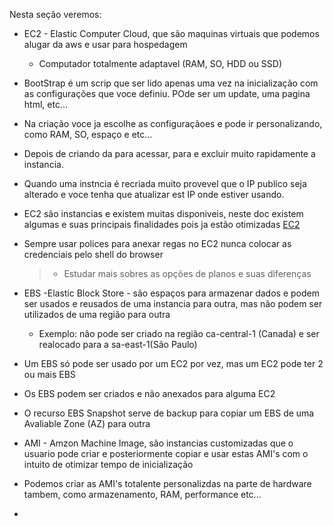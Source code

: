 Nesta seção veremos:

- EC2 - Elastic Computer Cloud, que são maquinas virtuais que podemos alugar da aws e usar para hospedagem
  - Computador totalmente adaptavel (RAM, SO, HDD ou SSD)
- BootStrap é um scrip que ser lido apenas uma vez na inicialização com as configurações que voce definiu. POde ser um update, uma pagina html, etc...
- Na criação voce ja escolhe as configuraçãoes e pode ir personalizando, como RAM, SO, espaço e etc...
- Depois de criando da para acessar, para e excluir muito rapidamente a instancia.
- Quando uma instncia é recriada muito provevel que o IP publico seja alterado e voce tenha que atualizar est IP onde estiver usando.
- EC2 são instancias e existem muitas disponiveis, neste doc existem algumas e suas principais finalidades pois ja estão otimizadas [EC2](https://aws.amazon.com/ec2/instance-types/)
- Sempre usar polices para anexar regas no EC2 nunca colocar as credenciais pelo shell do browser
  
  > - Estudar mais sobres as opções de planos e suas diferenças
- EBS -Elastic Block Store - são espaços para armazenar dados e podem ser usados e reusados de uma instancia para outra, mas não podem ser utilizados de uma região para outra
  - Exemplo: não pode ser criado na região ca-central-1 (Canada) e ser realocado para a sa-east-1(São Paulo)
- Um EBS só pode ser usado por um EC2 por vez, mas um EC2 pode ter 2 ou mais EBS
- Os EBS podem ser criados e não anexados para alguma EC2
- O recurso EBS Snapshot serve de backup para copiar um EBS de uma Avaliable Zone (AZ) para outra



- AMI - Amzon Machine Image, são instancias customizadas que o usuario pode criar e posteriormente copiar e usar estas AMI's com o intuito de otimizar tempo de inicialização

- Podemos criar as AMI's totalente personalizdas na parte de hardware tambem, como armazenamento, RAM, performance etc...

- 

